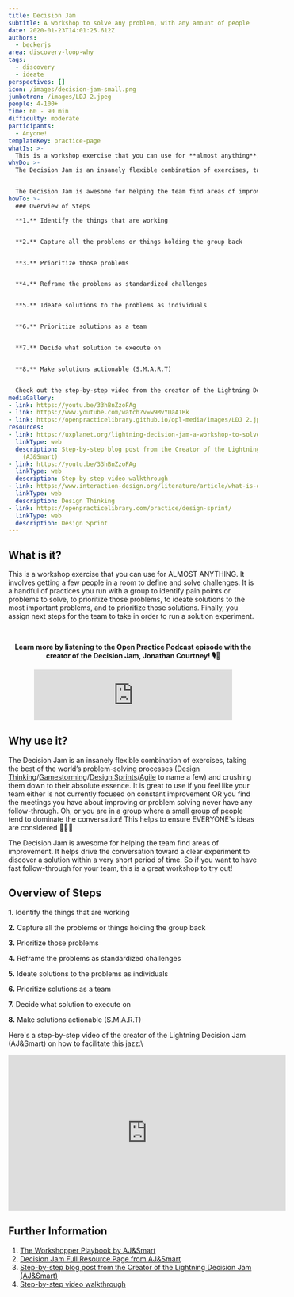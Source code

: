 ```yaml
---
title: Decision Jam
subtitle: A workshop to solve any problem, with any amount of people
date: 2020-01-23T14:01:25.612Z
authors:
  - beckerjs
area: discovery-loop-why
tags:
  - discovery
  - ideate
perspectives: []
icon: /images/decision-jam-small.png
jumbotron: /images/LDJ 2.jpeg
people: 4-100+
time: 60 - 90 min
difficulty: moderate
participants:
  - Anyone!
templateKey: practice-page
whatIs: >-
  This is a workshop exercise that you can use for **almost anything**. It involves getting a few people in a room to define and solve challenges. It is a handful of practices you run with a group to identify pain points or problems to solve, to prioritize those problems, to ideate solutions to the most important problems, and to prioritize those solutions. Finally, you assign next steps for the team to take in order to run a solution experiment.
whyDo: >-
  The Decision Jam is an insanely flexible combination of exercises, taking the best of the world’s problem-solving processes ([Design Thinking](https://www.interaction-design.org/literature/article/what-is-design-thinking-and-why-is-it-so-popular)/[Gamestorming](https://gamestorming.com/)/[Design Sprints](https://openpracticelibrary.com/practice/design-sprint/)/[Agile](http://www.agilenutshell.com/) to name a few) and crushing them down to their absolute essence. It is great to use if you feel like your team either is not currently focused on constant improvement OR you find the meetings you have about improving or problem solving never have any follow-through. Oh, or you are in a group where a small group of people tend to dominate the conversation! This helps to ensure **everyone**'s ideas are considered 👏👏👏


  The Decision Jam is awesome for helping the team find areas of improvement. It helps drive the conversation toward a clear experiment to discover a solution within a very short period of time. So if you want to have fast follow-through for your team, this is a great workshop to try out!
howTo: >-
  ### Overview of Steps

  **1.** Identify the things that are working


  **2.** Capture all the problems or things holding the group back


  **3.** Prioritize those problems


  **4.** Reframe the problems as standardized challenges


  **5.** Ideate solutions to the problems as individuals


  **6.** Prioritize solutions as a team


  **7.** Decide what solution to execute on


  **8.** Make solutions actionable (S.M.A.R.T)


  Check out the step-by-step video from the creator of the Lightning Decision Jam (AJ&Smart) in the gallery below on how to facilitate this jazz.
mediaGallery:
- link: https://youtu.be/33hBnZzoFAg
- link: https://www.youtube.com/watch?v=w9MvYDaA1Bk
- link: https://openpracticelibrary.github.io/opl-media/images/LDJ 2.jpeg
resources:
- link: https://uxplanet.org/lightning-decision-jam-a-workshop-to-solve-any-problem-65bb42af41dc
  linkType: web
  description: Step-by-step blog post from the Creator of the Lightning Decision Jam
    (AJ&Smart)
- link: https://youtu.be/33hBnZzoFAg
  linkType: web
  description: Step-by-step video walkthrough
- link: https://www.interaction-design.org/literature/article/what-is-design-thinking-and-why-is-it-so-popular
  linkType: web
  description: Design Thinking
- link: https://openpracticelibrary.com/practice/design-sprint/
  linkType: web
  description: Design Sprint
---
```

## What is it?

This is a workshop exercise that you can use for ALMOST ANYTHING. It involves getting a few people in a room to define and solve challenges. It is a handful of practices you run with a group to identify pain points or problems to solve, to prioritize those problems, to ideate solutions to the most important problems, and to prioritize those solutions. Finally, you assign next steps for the team to take in order to run a solution experiment.

\
**<div align="center">Learn more by listening to the Open Practice Podcast episode with the creator of the Decision Jam, Jonathan Courtney! 🎙️🌠</div>**

<div align="center"><iframe src="https://anchor.fm/openpracticelibrary/embed/episodes/Lightning-Decision-Jam-w-Jonathan-Courtney-ee9dqi" height="102px" width="400px" frameborder="0" scrolling="no"></iframe></div>

## Why use it?

The Decision Jam is an insanely flexible combination of exercises, taking the best of the world’s problem-solving processes ([Design Thinking](https://www.interaction-design.org/literature/article/what-is-design-thinking-and-why-is-it-so-popular)/[Gamestorming](https://gamestorming.com/)/[Design Sprints](https://openpracticelibrary.com/practice/design-sprint/)/[Agile](http://www.agilenutshell.com/) to name a few) and crushing them down to their absolute essence. It is great to use if you feel like your team either is not currently focused on constant improvement OR you find the meetings you have about improving or problem solving never have any follow-through. Oh, or you are in a group where a small group of people tend to dominate the conversation! This helps to ensure EVERYONE's ideas are considered 👏👏👏

The Decision Jam is awesome for helping the team find areas of improvement. It helps drive the conversation toward a clear experiment to discover a solution within a very short period of time. So if you want to have fast follow-through for your team, this is a great workshop to try out!

## Overview of Steps

**1.** Identify the things that are working

**2.** Capture all the problems or things holding the group back

**3.** Prioritize those problems

**4.** Reframe the problems as standardized challenges

**5.** Ideate solutions to the problems as individuals

**6.** Prioritize solutions as a team

**7.** Decide what solution to execute on

**8.** Make solutions actionable (S.M.A.R.T)

Here's a step-by-step video of the creator of the Lightning Decision Jam (AJ&Smart) on how to facilitate this jazz:\

<iframe width="560" height="315" src="https://www.youtube.com/embed/33hBnZzoFAg" frameborder="0" allow="accelerometer; autoplay; encrypted-media; gyroscope; picture-in-picture" allowfullscreen></iframe>

## Further Information

1. [The Workshopper Playbook by AJ&Smart](https://www.workshopperplaybook.com/ordernow)
2. [Decision Jam Full Resource Page from AJ&Smart](https://ajsmart.com/ldj)
3. [Step-by-step blog post from the Creator of the Lightning Decision Jam (AJ&Smart)](https://uxplanet.org/lightning-decision-jam-a-workshop-to-solve-any-problem-65bb42af41dc)
4. [Step-by-step video walkthrough](https://youtu.be/33hBnZzoFAg)
